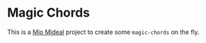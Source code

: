# Magic Chords

This is a [Mio Mideal](https://www.miomideal.com/) project to create some `magic-chords` on the fly.